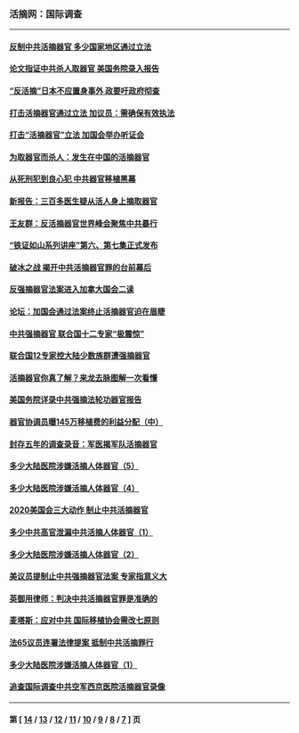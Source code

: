 ### 活摘网：国际调查
---
#### [反制中共活摘器官 多少国家地区通过立法](../../pages/nf5947/n14009863.md?06240430) 
#### [论文指证中共杀人取器官 美国务院录入报告](../../pages/nf5947/n13999890.md?06240430) 
#### [“反活摘”日本不应置身事外 政要吁政府彻查](../../pages/nf5947/n13971188.md?06240430) 
#### [打击活摘器官通过立法 加议员：需确保有效执法](../../pages/nf5947/n13886356.md?06240430) 
#### [打击“活摘器官”立法 加国会举办听证会](../../pages/nf5947/n13869362.md?06240430) 
#### [为取器官而杀人：发生在中国的活摘器官](../../pages/nf5947/n13794731.md?06240430) 
#### [从死刑犯到良心犯 中共器官移植黑幕](../../pages/nf5947/n13764669.md?06240430) 
#### [新报告：三百多医生疑从活人身上摘取器官](../../pages/nf5947/n13703044.md?06240430) 
#### [王友群：反活摘器官世界峰会聚焦中共暴行](../../pages/nf5947/n13250738.md?06240430) 
#### [“铁证如山系列讲座”第六、第七集正式发布](../../pages/nf5947/n13106287.md?06240430) 
#### [破冰之战 揭开中共活摘器官罪的台前幕后](../../pages/nf5947/n13082457.md?06240430) 
#### [反强摘器官法案进入加拿大国会二读](../../pages/nf5947/n13033450.md?06240430) 
#### [论坛：加国会通过法案终止活摘器官迫在眉睫](../../pages/nf5947/n13029839.md?06240430) 
#### [中共强摘器官 联合国十二专家“极震惊”](../../pages/nf5947/n13024313.md?06240430) 
#### [联合国12专家控大陆少数族群遭强摘器官](../../pages/nf5947/n13023877.md?06240430) 
#### [活摘器官你真了解？来龙去脉图解一次看懂](../../pages/nf5947/n13013820.md?06240430) 
#### [美国务院详录中共强摘法轮功器官报告](../../pages/nf5947/n12944519.md?06240430) 
#### [器官协调员曝145万移植费的利益分配（中）](../../pages/nf5947/n12894547.md?06240430) 
#### [封存五年的调查录音：军医揭军队活摘器官](../../pages/nf5947/n12798692.md?06240430) 
#### [多少大陆医院涉嫌活摘人体器官（5）](../../pages/nf5947/n12768383.md?06240430) 
#### [多少大陆医院涉嫌活摘人体器官（4）](../../pages/nf5947/n12664434.md?06240430) 
#### [2020美国会三大动作 制止中共活摘器官](../../pages/nf5947/n12682004.md?06240430) 
#### [多少中共高官泄漏中共活摘人体器官（1）](../../pages/nf5947/n12671234.md?06240430) 
#### [多少大陆医院涉嫌活摘人体器官（2）](../../pages/nf5947/n12655589.md?06240430) 
#### [美议员提制止中共强摘器官法案 专家指意义大](../../pages/nf5947/n12630561.md?06240430) 
#### [英御用律师：判决中共活摘器官罪是准确的](../../pages/nf5947/n12580740.md?06240430) 
#### [麦塔斯：应对中共 国际移植协会需改七原则](../../pages/nf5947/n12514711.md?06240430) 
#### [法65议员连署法律提案 抵制中共活摘罪行](../../pages/nf5947/n12437047.md?06240430) 
#### [多少大陆医院涉嫌活摘人体器官（1）](../../pages/nf5947/n12414284.md?06240430) 
#### [追查国际调查中共空军西京医院活摘器官录像](../../pages/nf5947/n12348837.md?06240430) 

---
#### 第 [ [14](./14.md?06240430) / [13](./13.md?06240430) / [12](./12.md?06240430) / [11](./11.md?06240430) / [10](./10.md?06240430) / [9](./9.md?06240430) / [8](./8.md?06240430) / [7](./7.md?06240430) ] 页
